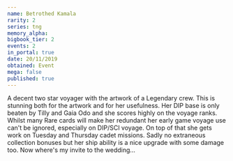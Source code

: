 ```yaml
---
name: Betrothed Kamala
rarity: 2
series: tng
memory_alpha:
bigbook_tier: 2
events: 2
in_portal: true
date: 20/11/2019
obtained: Event
mega: false
published: true
---
```


A decent two star voyager with the artwork of a Legendary crew. This is stunning both for the artwork and for her usefulness. Her DIP base is only beaten by Tilly and Gaia Odo and she scores highly on the voyage ranks. Whilst many Rare cards will make her redundant her early game voyage use can't be ignored, especially on DIP/SCI voyage. On top of that she gets work on Tuesday and Thursday cadet missions. Sadly no extraneous collection bonuses but her ship ability is a nice upgrade with some damage too. Now where's my invite to the wedding…
